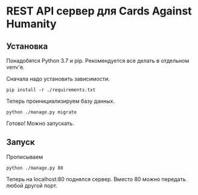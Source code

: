 # REST API сервер для Cards Against Humanity

## Установка

Понадобятся Python 3.7 и pip. Рекомендуется все делать в отдельном venv'е.

Сначала надо установить зависимости.

```shell
pip install -r ./requirements.txt
```

Теперь проинициализируем базу данных.

```shell
python ./manage.py migrate
```

Готово! Можно запускать.

## Запуск

Прописываем

```shell
python ./manage.py 80
```

Теперь на localhost:80 поднялся сервер. Вместо 80 можно передать любой другой порт.


